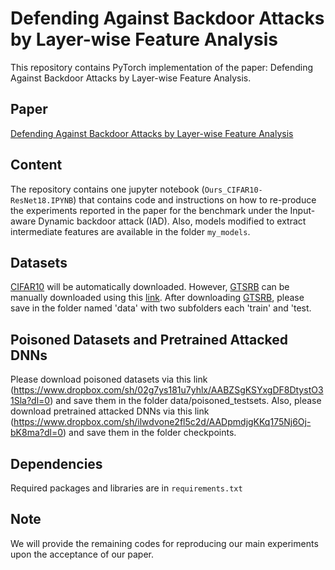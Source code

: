 # Defending Against Backdoor Attacks by Layer-wise Feature Analysis
This repository contains PyTorch implementation of the paper: Defending Against Backdoor Attacks by Layer-wise Feature Analysis.

## Paper 
[Defending Against Backdoor Attacks by Layer-wise Feature Analysis]()

## Content
The repository contains one jupyter notebook (`Ours_CIFAR10-ResNet18.IPYNB`) that contains code and instructions on how to re-produce the experiments reported in the paper for the benchmark under the Input-aware Dynamic backdoor attack (IAD). 
Also, models modified to extract intermediate features are available in the folder `my_models`.


## Datasets
[CIFAR10](https://www.cs.toronto.edu/~kriz/cifar.html) will be automatically downloaded.
However, [GTSRB](https://ieeexplore.ieee.org/document/6033395/) can be manually downloaded using this [link](https://www.kaggle.com/datasets/meowmeowmeowmeowmeow/gtsrb-german-traffic-sign/). 
After downloading [GTSRB](https://ieeexplore.ieee.org/document/6033395/), please save in the folder named 'data' with two subfolders each 'train' and 'test.


## Poisoned Datasets and Pretrained Attacked DNNs
Please download poisoned datasets via this link (https://www.dropbox.com/sh/02g7ys181u7yhlx/AABZSgKSYxgDF8DtystO31Sla?dl=0) and save them in the folder data/poisoned_testsets.
Also, please download pretrained attacked DNNs via this link (https://www.dropbox.com/sh/ilwdvone2fl5c2d/AADpmdjgKKq175Nj6Oj-bK8ma?dl=0) and save them in the folder checkpoints.
## Dependencies

Required packages and libraries are in `requirements.txt`


## Note
We will provide the remaining codes for reproducing our main experiments upon the acceptance of our paper.

